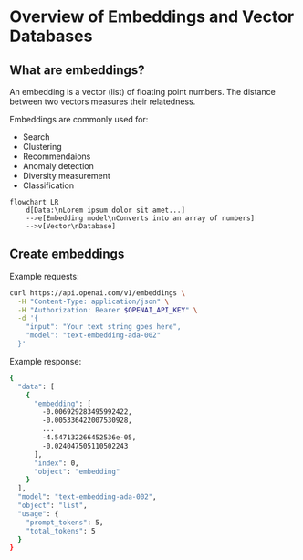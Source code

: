# Overview of Embeddings and Vector Databases

## What are embeddings?
An embedding is a vector (list) of floating point numbers. The distance between two vectors measures their relatedness.

Embeddings are commonly used for:
- Search
- Clustering
- Recommendaions
- Anomaly detection
- Diversity measurement
- Classification

```mermaid
flowchart LR
    d[Data:\nLorem ipsum dolor sit amet...]
    -->e[Embedding model\nConverts into an array of numbers]
    -->v[Vector\nDatabase]
```
## Create embeddings

Example requests:
```bash
curl https://api.openai.com/v1/embeddings \
  -H "Content-Type: application/json" \
  -H "Authorization: Bearer $OPENAI_API_KEY" \
  -d '{
    "input": "Your text string goes here",
    "model": "text-embedding-ada-002"
  }'
```
Example response:
```bash
{
  "data": [
    {
      "embedding": [
        -0.006929283495992422,
        -0.005336422007530928,
        ...
        -4.547132266452536e-05,
        -0.024047505110502243
      ],
      "index": 0,
      "object": "embedding"
    }
  ],
  "model": "text-embedding-ada-002",
  "object": "list",
  "usage": {
    "prompt_tokens": 5,
    "total_tokens": 5
  }
}
```